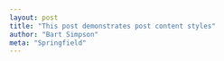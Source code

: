 ```yaml
---
layout: post
title: "This post demonstrates post content styles"
author: "Bart Simpson"
meta: "Springfield"
---
```


